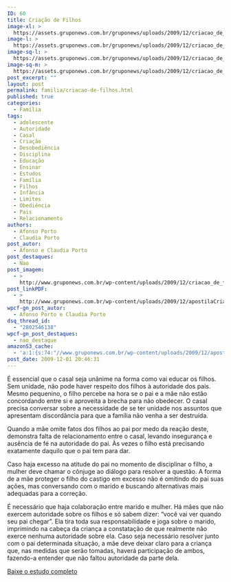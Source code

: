 ```yaml
---
ID: 60
title: Criação de Filhos
image-xl: >
  https://assets.gruponews.com.br/gruponews/uploads/2009/12/criacao_de_filhos.jpg
image-l: >
  https://assets.gruponews.com.br/gruponews/uploads/2009/12/criacao_de_filhos-960x720.jpg
image-sq-l: >
  https://assets.gruponews.com.br/gruponews/uploads/2009/12/criacao_de_filhos.jpg
image-sq-m: >
  https://assets.gruponews.com.br/gruponews/uploads/2009/12/criacao_de_filhos-720x720.jpg
post_excerpt: ""
layout: post
permalink: familia/criacao-de-filhos.html
published: true
categories:
  - Família
tags:
  - adolescente
  - Autoridade
  - Casal
  - Criação
  - Desobediência
  - Disciplina
  - Educação
  - Ensinar
  - Estudos
  - Família
  - Filhos
  - Infância
  - Limites
  - Obediência
  - Pais
  - Relacionamento
authors:
  - Afonso Porto
  - Claudia Porto
post_autor:
  - Afonso e Claudia Porto
post_destaques:
  - Nao
post_imagem:
  - >
    http://www.gruponews.com.br/wp-content/uploads/2009/12/criacao_de_filhos.jpg
post_linkPDF:
  - >
    http://www.gruponews.com.br/wp-content/uploads/2009/12/apostilaCriacao_2009.pdf
wpcf-gn_post_autor:
  - Afonso Porto e Claudia Porto
dsq_thread_id:
  - "2802546138"
wpcf-gn_post_destaques:
  - nao_destaque
amazonS3_cache:
  - 'a:1:{s:74:"//www.gruponews.com.br/wp-content/uploads/2009/12/apostilaCriacao_2009.pdf";i:258;}'
post_date: 2009-12-01 20:46:31
---
```

É essencial que o casal seja unânime na forma como vai educar os filhos. Sem unidade, não pode haver respeito dos filhos à autoridade dos pais. Mesmo pequenino, o filho percebe na hora se o pai e a mãe não estão concordando entre si e aproveita a brecha para não obedecer. O casal precisa conversar sobre a necessidade de se ter unidade nos assuntos que apresentam discordância para que a família não venha a ser destruída.

Quando a mãe omite fatos dos filhos ao pai por medo da reação deste, demonstra falta de relacionamento entre o casal, levando insegurança e ausência de fé na autoridade do pai. Às vezes o filho está precisando exatamente daquilo que o pai tem para dar.

Caso haja excesso na atitude do pai no momento de disciplinar o filho, a mulher deve chamar o cônjuge ao diálogo para resolver a questão. A forma de a mãe proteger o filho do castigo em excesso não é omitindo do pai suas ações, mas conversando com o marido e buscando alternativas mais adequadas para a correção.

É necessário que haja colaboração entre marido e mulher. Há mães que não exercem autoridade sobre os filhos e só sabem dizer: “você vai ver quando seu pai chegar”. Ela tira toda sua responsabilidade e joga sobre o marido, imprimindo na cabeça da criança a constatação de que realmente não exerce nenhuma autoridade sobre ela. Caso seja necessário resolver junto com o pai determinada situação, a mãe deve deixar claro para a criança que, nas medidas que serão tomadas, haverá participação de ambos, fazendo-a entender que não faltou autoridade da parte dela.

<a href="http://www.gruponews.com.br/wp-content/uploads/2009/12/apostilaCriacao_2009.pdf">Baixe o estudo completo</a>